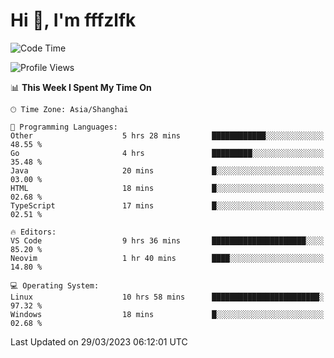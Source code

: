 # Hi 👋, I'm fffzlfk

<!--START_SECTION:waka-->
![Code Time](http://img.shields.io/badge/Code%20Time-127%20hrs%2012%20mins-blue)

![Profile Views](http://img.shields.io/badge/Profile%20Views-0-blue)

📊 **This Week I Spent My Time On** 

```text
🕑︎ Time Zone: Asia/Shanghai

💬 Programming Languages: 
Other                    5 hrs 28 mins       ████████████░░░░░░░░░░░░░   48.55 % 
Go                       4 hrs               █████████░░░░░░░░░░░░░░░░   35.48 % 
Java                     20 mins             █░░░░░░░░░░░░░░░░░░░░░░░░   03.00 % 
HTML                     18 mins             █░░░░░░░░░░░░░░░░░░░░░░░░   02.68 % 
TypeScript               17 mins             █░░░░░░░░░░░░░░░░░░░░░░░░   02.51 % 

🔥 Editors: 
VS Code                  9 hrs 36 mins       █████████████████████░░░░   85.20 % 
Neovim                   1 hr 40 mins        ████░░░░░░░░░░░░░░░░░░░░░   14.80 % 

💻 Operating System: 
Linux                    10 hrs 58 mins      ████████████████████████░   97.32 % 
Windows                  18 mins             █░░░░░░░░░░░░░░░░░░░░░░░░   02.68 % 
```


 Last Updated on 29/03/2023 06:12:01 UTC
<!--END_SECTION:waka-->
